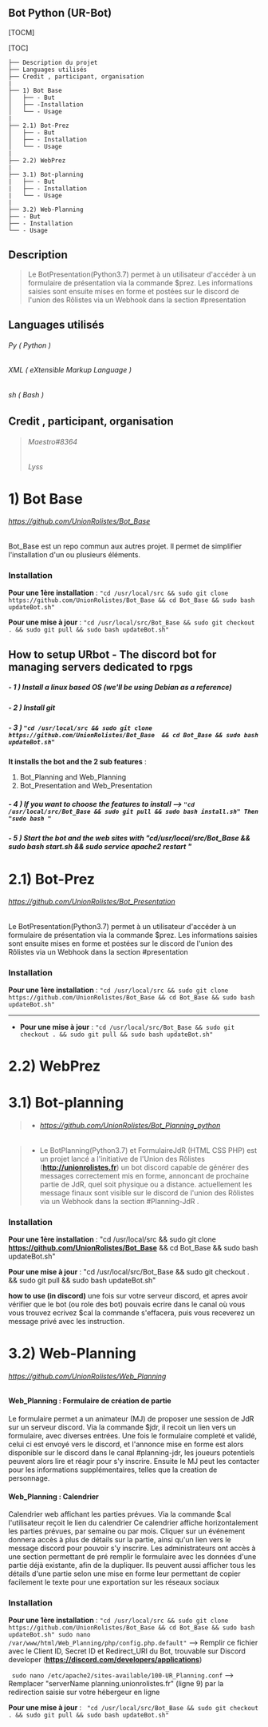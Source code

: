 ## Bot Python (UR-Bot)

[TOCM]

[TOC]


```
├── Description du projet 
├── Languages utilisés
├── Credit , participant, organisation
|
├── 1) Bot Base
│	├── - But
│	├── -Installation
│	└── - Usage
|
├── 2.1) Bot-Prez
│ 	├── - But
│	├── - Installation
│	└── - Usage
|
├── 2.2) WebPrez
|
├── 3.1) Bot-planning
|   ├── - But
|   ├── - Installation
|   └── - Usage
|
├── 3.2) Web-Planning
├── - But
├── - Installation
└── - Usage
```





## Description
> Le BotPresentation(Python3.7) permet à un utilisateur d'accéder à un formulaire de présentation via la commande $prez. Les informations saisies sont ensuite mises en forme et postées sur le discord de l'union des Rôlistes via un Webhook dans la section #presentation

## Languages utilisés
###### Py ( Python )
###### XML (  eXtensible Markup Language )
###### sh (  Bash )

## Credit , participant, organisation
  > ###### Maestro#8364
  > ###### Lyss 
  
#  1) Bot Base

######  https://github.com/UnionRolistes/Bot_Base
 Bot_Base est un repo commun aux autres projet.
Il permet de simplifier l'installation d'un ou plusieurs éléments.
  ### Installation         
   **Pour une 1ère installation** : ``` "cd /usr/local/src && sudo git clone https://github.com/UnionRolistes/Bot_Base && cd Bot_Base && sudo bash updateBot.sh" ``` 
			
   **Pour une mise à jour** : ``` "cd /usr/local/src/Bot_Base && sudo git checkout . && sudo git pull && sudo bash updateBot.sh" ```	 
   
 How to setup URbot - The discord bot for managing servers dedicated to rpgs 
 ---
  ##### - 1 )   Install a linux based OS (we'll be using Debian as a reference)

  ##### - 2 )  Install git

 ##### - 3 )  ``` "cd /usr/local/src && sudo git clone  https://github.com/UnionRolistes/Bot_Base  && cd Bot_Base && sudo bash updateBot.sh" ```

  **It installs the bot and the 2 sub features** : 

   1. Bot_Planning and Web_Planning 
   2. Bot_Presentation and Web_Presentation
				 
   ##### - 4 )  If you want to choose the features to install --> ```"cd /usr/local/src/Bot_Base && sudo git pull && sudo bash install.sh" Then "sudo bash " ```

   ##### - 5 )  Start the bot and the web sites with "cd/usr/local/src/Bot_Base && sudo bash start.sh && sudo service apache2 restart "

#  2.1) Bot-Prez

  ######  https://github.com/UnionRolistes/Bot_Presentation
  Le BotPresentation(Python3.7) permet à un utilisateur d'accéder à un formulaire de présentation via la commande $prez. Les informations saisies sont ensuite mises en forme et postées sur le discord de l'union des Rôlistes via un Webhook dans la section #presentation
 
   ### Installation
            
  **Pour une 1ère installation** : ``` "cd /usr/local/src && sudo git clone      https://github.com/UnionRolistes/Bot_Base && cd Bot_Base && sudo bash updateBot.sh" ```
			
---
			
- **Pour une mise à jour** : ``` "cd /usr/local/src/Bot_Base && sudo git checkout . && sudo git pull && sudo bash updateBot.sh" ```

#  2.2) WebPrez

#  3.1) Bot-planning
   >  - ###### https://github.com/UnionRolistes/Bot_Planning_python
   
   >  - Le BotPlanning(Python3.7) et FormulaireJdR (HTML CSS PHP) est un projet lancé a l'initiative de l'Union des Rôlistes (**http://unionrolistes.fr**) un bot discord capable de générer des messages correctement mis en forme, annoncant de prochaine partie de JdR, quel soit physique ou a distance. actuellement les message finaux sont visible sur le discord de l'union des Rôlistes via un Webhook dans la section #Planning-JdR .
   
 ### Installation
	    
   **Pour une 1ère installation** : "cd /usr/local/src && sudo git clone **https://github.com/UnionRolistes/Bot_Base** && cd Bot_Base && sudo bash updateBot.sh"

**Pour une mise à jour** : "cd /usr/local/src/Bot_Base && sudo git checkout . && sudo git pull && sudo bash updateBot.sh"

**how to use (in discord)** une fois sur votre serveur discord, et apres avoir vérifier que le bot (ou role des bot) pouvais ecrire dans le canal où vous vous trouvez ecrivez $cal la commande s'effacera, puis vous receverez un message privé avec les instruction.

#  3.2) Web-Planning

   ###### https://github.com/UnionRolistes/Web_Planning
   #### Web_Planning : Formulaire de création de partie
   Le formulaire permet a un animateur (MJ) de proposer une session de JdR sur un serveur discord. Via la commande $jdr, il recoit un lien vers un formulaire, avec diverses entrées. Une fois le formulaire completé et validé, celui ci est envoyé vers le discord, et l'annonce mise en forme est alors disponible sur le discord dans le canal #planning-jdr, les joueurs potentiels peuvent alors lire et réagir pour s'y inscrire. Ensuite le MJ peut les contacter pour les informations supplémentaires, telles que la creation de personnage. 
	 
   #### Web_Planning : Calendrier
   Calendrier web affichant les parties prévues. Via la commande $cal l'utilisateur reçoit le lien du calendrier Ce calendrier affiche horizontalement les parties prévues, par semaine ou par mois. Cliquer sur un événement donnera accès à plus de détails sur la partie, ainsi qu'un lien vers le message discord pour pouvoir s'y inscrire. Les administrateurs ont accès à une section permettant de pré remplir le formulaire avec les données d'une partie déjà existante, afin de la dupliquer. Ils peuvent aussi afficher tous les détails d'une partie selon une mise en forme leur permettant de copier facilement le texte pour une exportation sur les réseaux sociaux
	 
   ### Installation
   **Pour une 1ère installation** : ``` "cd /usr/local/src && sudo git clone https://github.com/UnionRolistes/Bot_Base && cd Bot_Base && sudo bash updateBot.sh" sudo nano /var/www/html/Web_Planning/php/config.php.default" ``` --> Remplir ce fichier avec le Client ID, Secret ID et Redirect_URI du Bot, trouvable sur Discord developer (**https://discord.com/developers/applications**)

``` sudo nano /etc/apache2/sites-available/100-UR_Planning.conf``` --> Remplacer "serverName planning.unionrolistes.fr" (ligne 9) par la redirection saisie sur votre hébergeur en ligne

**Pour une mise à jour** :  ``` "cd /usr/local/src/Bot_Base && sudo git checkout . && sudo git pull && sudo bash updateBot.sh"```

